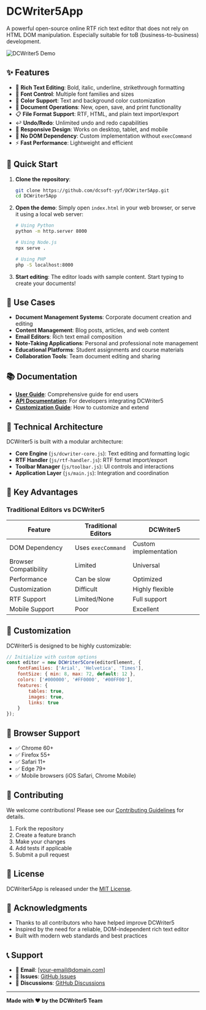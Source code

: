 # DCWriter5App

A powerful open-source online RTF rich text editor that does not rely on HTML DOM manipulation. Especially suitable for toB (business-to-business) development.

![DCWriter5 Demo](https://github.com/user-attachments/assets/fef0258f-be67-4add-8b08-308f22fa861e)

## ✨ Features

- 📝 **Rich Text Editing**: Bold, italic, underline, strikethrough formatting
- 🎨 **Font Control**: Multiple font families and sizes
- 🌈 **Color Support**: Text and background color customization
- 📄 **Document Operations**: New, open, save, and print functionality
- 📋 **File Format Support**: RTF, HTML, and plain text import/export
- ↩️ **Undo/Redo**: Unlimited undo and redo capabilities
- 📱 **Responsive Design**: Works on desktop, tablet, and mobile
- 🚫 **No DOM Dependency**: Custom implementation without `execCommand`
- ⚡ **Fast Performance**: Lightweight and efficient

## 🚀 Quick Start

1. **Clone the repository**:
   ```bash
   git clone https://github.com/dcsoft-yyf/DCWriter5App.git
   cd DCWriter5App
   ```

2. **Open the demo**:
   Simply open `index.html` in your web browser, or serve it using a local web server:
   ```bash
   # Using Python
   python -m http.server 8000
   
   # Using Node.js
   npx serve .
   
   # Using PHP
   php -S localhost:8000
   ```

3. **Start editing**:
   The editor loads with sample content. Start typing to create your documents!

## 🎯 Use Cases

- **Document Management Systems**: Corporate document creation and editing
- **Content Management**: Blog posts, articles, and web content
- **Email Editors**: Rich text email composition
- **Note-Taking Applications**: Personal and professional note management
- **Educational Platforms**: Student assignments and course materials
- **Collaboration Tools**: Team document editing and sharing

## 📚 Documentation

- **[User Guide](USER_GUIDE.md)**: Comprehensive guide for end users
- **[API Documentation](docs/api.md)**: For developers integrating DCWriter5
- **[Customization Guide](docs/customization.md)**: How to customize and extend

## 🔧 Technical Architecture

DCWriter5 is built with a modular architecture:

- **Core Engine** (`js/dcwriter-core.js`): Text editing and formatting logic
- **RTF Handler** (`js/rtf-handler.js`): RTF format import/export
- **Toolbar Manager** (`js/toolbar.js`): UI controls and interactions
- **Application Layer** (`js/main.js`): Integration and coordination

## 🌟 Key Advantages

### Traditional Editors vs DCWriter5

| Feature | Traditional Editors | DCWriter5 |
|---------|-------------------|-----------|
| DOM Dependency | Uses `execCommand` | Custom implementation |
| Browser Compatibility | Limited | Universal |
| Performance | Can be slow | Optimized |
| Customization | Difficult | Highly flexible |
| RTF Support | Limited/None | Full support |
| Mobile Support | Poor | Excellent |

## 🎨 Customization

DCWriter5 is designed to be highly customizable:

```javascript
// Initialize with custom options
const editor = new DCWriter5Core(editorElement, {
    fontFamilies: ['Arial', 'Helvetica', 'Times'],
    fontSize: { min: 8, max: 72, default: 12 },
    colors: ['#000000', '#FF0000', '#00FF00'],
    features: {
        tables: true,
        images: true,
        links: true
    }
});
```

## 📱 Browser Support

- ✅ Chrome 60+
- ✅ Firefox 55+
- ✅ Safari 11+
- ✅ Edge 79+
- ✅ Mobile browsers (iOS Safari, Chrome Mobile)

## 🤝 Contributing

We welcome contributions! Please see our [Contributing Guidelines](CONTRIBUTING.md) for details.

1. Fork the repository
2. Create a feature branch
3. Make your changes
4. Add tests if applicable
5. Submit a pull request

## 📄 License

DCWriter5App is released under the [MIT License](LICENSE).

## 🙏 Acknowledgments

- Thanks to all contributors who have helped improve DCWriter5
- Inspired by the need for a reliable, DOM-independent rich text editor
- Built with modern web standards and best practices

## 📞 Support

- 📧 **Email**: [your-email@domain.com]
- 🐛 **Issues**: [GitHub Issues](https://github.com/dcsoft-yyf/DCWriter5App/issues)
- 💬 **Discussions**: [GitHub Discussions](https://github.com/dcsoft-yyf/DCWriter5App/discussions)

---

**Made with ❤️ by the DCWriter5 Team**
